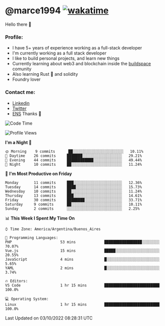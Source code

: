 # @marce1994 [![wakatime](https://wakatime.com/badge/user/fd2db70d-aaf1-49ea-a930-b7d85dd9cec8.svg)](https://wakatime.com/@fd2db70d-aaf1-49ea-a930-b7d85dd9cec8)

Hello there 👋

### Profile:
 - I have 5+ years of experience working as a full-stack developer
 - I'm currently working as a full stack developer
 - I like to build personal projects, and learn new things
 - Currently learning about web3 and blockchain inside the [buildspace](https://buildspace.so/) comunity
 - Also learning Rust 🦀 and solidity
 - Foundry lover

### Contact me:
 - [Linkedin](https://www.linkedin.com/in/pablo-marcelo-bianco/)
 - [Twitter](https://twitter.com/devflype93)
 - [ENS](https://pablitodev.eth.limo)
Thanks 🎉

<!--START_SECTION:waka-->
![Code Time](http://img.shields.io/badge/Code%20Time-364%20hrs%2040%20mins-blue)

![Profile Views](http://img.shields.io/badge/Profile%20Views-95-blue)

**I'm a Night 🦉** 

```text
🌞 Morning    9 commits      ██░░░░░░░░░░░░░░░░░░░░░░░   10.11% 
🌆 Daytime    26 commits     ███████░░░░░░░░░░░░░░░░░░   29.21% 
🌃 Evening    44 commits     ████████████░░░░░░░░░░░░░   49.44% 
🌙 Night      10 commits     ██░░░░░░░░░░░░░░░░░░░░░░░   11.24%

```
📅 **I'm Most Productive on Friday** 

```text
Monday       11 commits     ███░░░░░░░░░░░░░░░░░░░░░░   12.36% 
Tuesday      14 commits     ████░░░░░░░░░░░░░░░░░░░░░   15.73% 
Wednesday    10 commits     ██░░░░░░░░░░░░░░░░░░░░░░░   11.24% 
Thursday     13 commits     ███░░░░░░░░░░░░░░░░░░░░░░   14.61% 
Friday       30 commits     ████████░░░░░░░░░░░░░░░░░   33.71% 
Saturday     9 commits      ██░░░░░░░░░░░░░░░░░░░░░░░   10.11% 
Sunday       2 commits      ░░░░░░░░░░░░░░░░░░░░░░░░░   2.25%

```


📊 **This Week I Spent My Time On** 

```text
⌚︎ Time Zone: America/Argentina/Buenos_Aires

💬 Programming Languages: 
PHP                      53 mins             █████████████████░░░░░░░░   70.07% 
Vue.js                   15 mins             █████░░░░░░░░░░░░░░░░░░░░   20.55% 
JavaScript               4 mins              █░░░░░░░░░░░░░░░░░░░░░░░░   5.65% 
YAML                     2 mins              █░░░░░░░░░░░░░░░░░░░░░░░░   3.74%

🔥 Editors: 
VS Code                  1 hr 15 mins        █████████████████████████   100.0%

💻 Operating System: 
Linux                    1 hr 15 mins        █████████████████████████   100.0%

```


 Last Updated on 03/10/2022 08:28:31 UTC
<!--END_SECTION:waka-->


<!--
**marce1994/marce1994** is a ✨ _special_ ✨ repository because its `README.md` (this file) appears on your GitHub profile.

Here are some ideas to get you started:

- 🔭 I’m currently working on ...
- 🌱 I’m currently learning ...
- 👯 I’m looking to collaborate on ...
- 🤔 I’m looking for help with ...
- 💬 Ask me about ...
- 📫 How to reach me: ...
- 😄 Pronouns: ...
- ⚡ Fun fact: ...
-->
